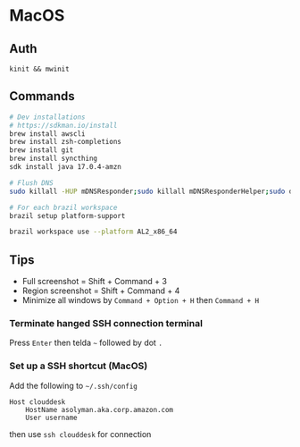 # MacOS

## Auth

```shell
kinit && mwinit
```

## Commands

```sh
# Dev installations
# https://sdkman.io/install
brew install awscli
brew install zsh-completions
brew install git
brew install syncthing
sdk install java 17.0.4-amzn

# Flush DNS
sudo killall -HUP mDNSResponder;sudo killall mDNSResponderHelper;sudo dscacheutil -flushcache

# For each brazil workspace
brazil setup platform-support

brazil workspace use --platform AL2_x86_64
```

## Tips

- Full screenshot = Shift + Command + 3
- Region screenshot = Shift + Command + 4
- Minimize all windows by `Command + Option + H` then `Command + H`

### Terminate hanged SSH connection terminal

Press `Enter` then telda `~` followed by dot `.`

### Set up a SSH shortcut (MacOS)

Add the following to `~/.ssh/config`

```
Host clouddesk
    HostName asolyman.aka.corp.amazon.com
    User username
```

then use `ssh clouddesk` for connection